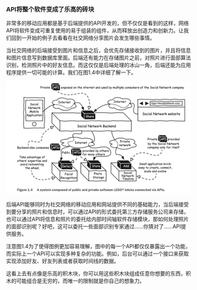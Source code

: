 ### API将整个软件变成了乐高的砖块

非常多的移动应用都是基于后端提供的API开发的，但不仅仅是看到的这样，网络API将软件变成可重复使用的易于组装的组件，从而释放出创造力和创新力。让我们回到一开始的例子去看看在社交网络分享图片会发生哪些事情。



当社交网络的后端接受到图片和信息之后，会优先存储接收到的图片，并且将信息和图片信息写到数据库里面。后端还有能力在存储图片之前，对照片进行面部算法识别，检测照片中的好友信息。而这仅仅是后端处理的冰山一角，后端还能为应用程序提供一切可能的计算。我们在图1.4中详细了解一下。



![1.1.2](../../assets/images/1.4.jpg)



后端API能够同时为社交网络的移动应用和网站提供不同的基础能力，当后端接受到要分享的照片和信息时，可以通过API的形式委托第三方存储服务公司来存储，也可以通过API将信息和照片的委托给内部时间轴软件存储模块，那如何处理照片的面部识别呢？好吧，这可以委托一些面部识别专家通过......你猜对了......API提供服务。



注意图1.4为了使得图例更加容易理解，图中的每一个API都仅仅暴露出一个功能，而实际上一个API可以实现多种复杂的功能。例如，后台可以通过一个接口来获取实现添加好友、好友列表或者获取时间线的数据。



这看上去有点像是乐高的积木块，你可以用这些积木块组成任意你想要的东西，积木的可能组合是无穷的，而唯一的限制就是你自己的想象力。